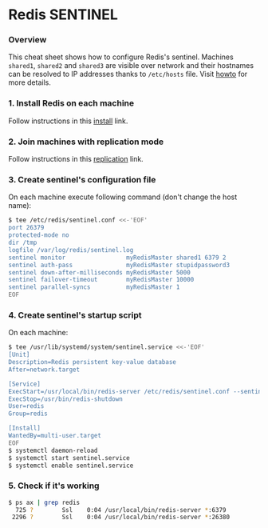 # Redis SENTINEL
### Overview
This cheat sheet shows how to configure Redis's sentinel. Machines ```shared1```, ```shared2``` and ```shared3``` are visible over network and their hostnames can be resolved to IP addresses thanks to ```/etc/hosts``` file. Visit [howto] for more details.
### 1. Install Redis on each machine
Follow instructions in this [install] link.
### 2. Join machines with replication mode
Follow instructions in this [replication] link.
### 3. Create sentinel's configuration file
On each machine execute following command (don't change the host name):
```sh
$ tee /etc/redis/sentinel.conf <<-'EOF'
port 26379
protected-mode no
dir /tmp
logfile /var/log/redis/sentinel.log
sentinel monitor                 myRedisMaster shared1 6379 2
sentinel auth-pass               myRedisMaster stupidpassword3
sentinel down-after-milliseconds myRedisMaster 5000
sentinel failover-timeout        myRedisMaster 10000
sentinel parallel-syncs          myRedisMaster 1
EOF
```
### 4. Create sentinel's startup script
On each machine:
```sh
$ tee /usr/lib/systemd/system/sentinel.service <<-'EOF'
[Unit]
Description=Redis persistent key-value database
After=network.target

[Service]
ExecStart=/usr/local/bin/redis-server /etc/redis/sentinel.conf --sentinel
ExecStop=/usr/bin/redis-shutdown
User=redis
Group=redis

[Install]
WantedBy=multi-user.target
EOF
$ systemctl daemon-reload
$ systemctl start sentinel.service
$ systemctl enable sentinel.service
```
### 5. Check if it's working
```sh
$ ps ax | grep redis
  725 ?        Ssl    0:04 /usr/local/bin/redis-server *:6379
 2296 ?        Ssl    0:04 /usr/local/bin/redis-server *:26380
```
[install]: <https://github.com/gitarte/CHEAT-SHEET/blob/master/redis/install.md>
[replication]: <https://github.com/gitarte/CHEAT-SHEET/blob/master/redis/replication.md>
[howto]: <http://redis.io/topics/sentinel>
